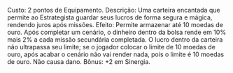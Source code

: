 Custo: 2 pontos de Equipamento.
Descrição: Uma carteira encantada que permite ao Estrategista guardar seus lucros de forma segura e mágica, rendendo juros após missões.
Efeito: Permite armazenar até 10 moedas de ouro. Após completar um cenário, o dinheiro dentro da bolsa rende em 10% mais 2% a cada missão secundária completada. O lucro dentro da carteira não ultrapassa seu limite; se o jogador colocar o limite de 10 moedas de ouro, após acabar o cenário não vai render nada, pois o limite é 10 moedas de ouro. Não causa dano.
Bônus: +2 em Sinergia.